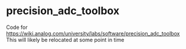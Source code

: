 # precision_adc_toolbox
Code for https://wiki.analog.com/university/labs/software/precision_adc_toolbox \
This will likely be relocated at some point in time
